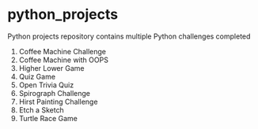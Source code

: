 # python_projects

Python projects repository contains multiple Python challenges completed 

1. Coffee Machine Challenge
2. Coffee Machine with OOPS
3. Higher Lower Game
4. Quiz Game
5. Open Trivia Quiz
6. Spirograph Challenge
7. Hirst Painting Challenge
8. Etch a Sketch
9. Turtle Race Game
